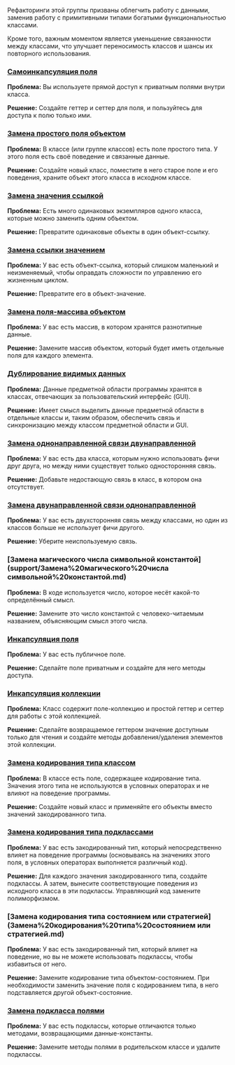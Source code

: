Рефакторинги этой группы призваны облегчить работу с данными, заменив работу с примитивными типами богатыми функциональностью классами.

Кроме того, важным моментом является уменьшение связанности между классами, что улучшает переносимость классов и шансы их повторного использования.

### [Самоинкапсуляция поля](support/Самоинкапсуляция%20поля.md)
**Проблема:** Вы используете прямой доступ к приватным полями внутри класса.

**Решение:** Создайте геттер и сеттер для поля, и пользуйтесь для доступа к полю только ими.

### [Замена простого поля объектом](Замена%20простого%20поля%20объектом.md)
**Проблема:** В классе (или группе классов) есть поле простого типа. У этого поля есть своё поведение и связанные данные.

**Решение:** Создайте новый класс, поместите в него старое поле и его поведения, храните объект этого класса в исходном классе.

### [Замена значения ссылкой](Замена%20значения%20ссылкой.md)
**Проблема:** Есть много одинаковых экземпляров одного класса, которые можно заменить одним объектом.

**Решение:** Превратите одинаковые объекты в один объект-ссылку.

### [Замена ссылки значением](support/Замена%20ссылки%20значением.md)
**Проблема:** У вас есть объект-ссылка, который слишком маленький и неизменяемый, чтобы оправдать сложности по управлению его жизненным циклом.

**Решение:** Превратите его в объект-значение.

### [Замена поля-массива объектом](support/Замена%20поля-массива%20объектом.md)
**Проблема:** У вас есть массив, в котором хранятся разнотипные данные.

**Решение:** Замените массив объектом, который будет иметь отдельные поля для каждого элемента.

### [Дублирование видимых данных](support/Дублирование%20видимых%20данных.md)
**Проблема:** Данные предметной области программы хранятся в классах, отвечающих за пользовательский интерфейс (GUI).

**Решение:** Имеет смысл выделить данные предметной области в отдельные классы и, таким образом, обеспечить связь и синхронизацию между классом предметной области и GUI.

### [Замена однонаправленной связи двунаправленной](support/Замена%20однонаправленной%20связи%20двунаправленной.md)
**Проблема:** У вас есть два класса, которым нужно использовать фичи друг друга, но между ними существует только односторонняя связь.

**Решение:** Добавьте недостающую связь в класс, в котором она отсутствует.

### [Замена двунаправленной связи однонаправленной](support/Замена%20двунаправленной%20связи%20однонаправленной.md)
**Проблема:** У вас есть двухсторонняя связь между классами, но один из классов больше не использует фичи другого.

**Решение:** Уберите неиспользуемую связь.

### [Замена магического числа символьной константой](support/Замена%20магического%20числа символьной%20константой.md)
**Проблема:** В коде используется число, которое несёт какой-то определённый смысл.

**Решение:** Замените это число константой с человеко-читаемым названием, объясняющим смысл этого числа.

### [Инкапсуляция поля](support/Инкапсуляция%20поля.md)
**Проблема:** У вас есть публичное поле.

**Решение:** Сделайте поле приватным и создайте для него методы доступа.

### [Инкапсуляция коллекции](support/Инкапсуляция%20коллекции.md)
**Проблема:** Класс содержит поле-коллекцию и простой геттер и сеттер для работы с этой коллекцией.

**Решение:** Сделайте возвращаемое геттером значение доступным только для чтения и создайте методы добавления/удаления элементов этой коллекции.

### [Замена кодирования типа классом](support/Замена%20кодирования%20типа%20классом.md)
**Проблема:** В классе есть поле, содержащее кодирование типа. Значения этого типа не используются в условных операторах и не влияют на поведение программы.

**Решение:** Создайте новый класс и применяйте его объекты вместо значений закодированного типа.

### [Замена кодирования типа подклассами](Замена%20кодирования%20типа%20подклассами.md)
**Проблема:** У вас есть закодированный тип, который непосредственно влияет на поведение программы (основываясь на значениях этого поля, в условных операторах выполняется различный код).

**Решение:** Для каждого значения закодированного типа, создайте подклассы. А затем, вынесите соответствующие поведения из исходного класса в эти подклассы. Управляющий код замените полиморфизмом.

### [Замена кодирования типа состоянием или стратегией](Замена%20кодирования%20типа%20состоянием или стратегией.md)
**Проблема:** У вас есть закодированный тип, который влияет на поведение, но вы не можете использовать подклассы, чтобы избавиться от него.

**Решение:** Замените кодирование типа объектом-состоянием. При необходимости заменить значение поля с кодированием типа, в него подставляется другой объект-состояние.

### [Замена подкласса полями](support/Замена%20подкласса%20полями.md)
**Проблема:** У вас есть подклассы, которые отличаются только методами, возвращающими данные-константы.

**Решение:** Замените методы полями в родительском классе и удалите подклассы.